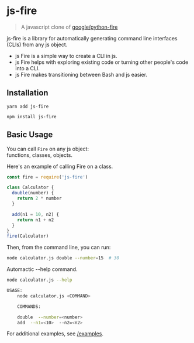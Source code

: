 # js-fire

> A javascript clone of [google/python-fire](https://github.com/google/python-fire)

js-fire is a library for automatically generating command line interfaces
(CLIs) from any js object.

* js Fire is a simple way to create a CLI in js.
* js Fire helps with exploring existing code or turning other people's code
  into a CLI.
* js Fire makes transitioning between Bash and js easier.

## Installation

```
yarn add js-fire
```

```
npm install js-fire
```

## Basic Usage

You can call `Fire` on any js object:<br>
functions, classes, objects.

Here's an example of calling Fire on a class.

```javascript
const fire = require('js-fire')

class Calculator {
  double(number) {
    return 2 * number
  }

  add(n1 = 10, n2) {
    return n1 + n2
  }
}
fire(Calculator)
```

Then, from the command line, you can run:

```bash
node calculator.js double --number=15  # 30
```

Automactic --help command.

```bash
node calculator.js --help

USAGE:
	node calculator.js <COMMAND>

	COMMANDS:

	double  --number=<number>
	add  --n1=<10>  --n2=<n2>
```

For additional examples, see [/examples](/examples).
